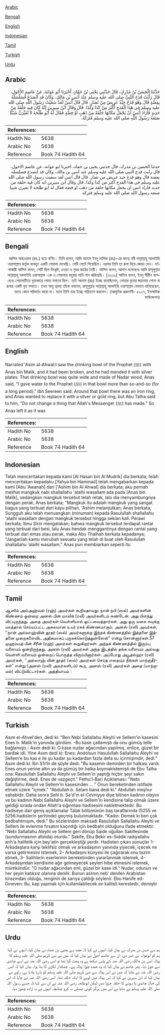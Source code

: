 [Arabic](#arabic)

[Bengali](#bengali)

[English](#english)

[Indonesian](#indonesian)

[Tamil](#tamil)

[Turkish](#turkish)

[Urdu](#urdu)

## Arabic


<div dir="rtl" lang="ar" style={{fontSize:'larger',backgroundColor:'#f8f9fa',padding:20}}>
حَدَّثَنَا الْحَسَنُ بْنُ مُدْرِكٍ، قَالَ حَدَّثَنِي يَحْيَى بْنُ حَمَّادٍ، أَخْبَرَنَا أَبُو عَوَانَةَ، عَنْ عَاصِمٍ الأَحْوَلِ، قَالَ رَأَيْتُ قَدَحَ النَّبِيِّ صلى الله عليه وسلم عِنْدَ أَنَسِ بْنِ مَالِكٍ، وَكَانَ قَدِ انْصَدَعَ فَسَلْسَلَهُ بِفِضَّةٍ قَالَ وَهْوَ قَدَحٌ جَيِّدٌ عَرِيضٌ مِنْ نُضَارٍ‏.‏ قَالَ قَالَ أَنَسٌ لَقَدْ سَقَيْتُ رَسُولَ اللَّهِ صلى الله عليه وسلم فِي هَذَا الْقَدَحِ أَكْثَرَ مِنْ كَذَا وَكَذَا‏.‏ قَالَ وَقَالَ ابْنُ سِيرِينَ إِنَّهُ كَانَ فِيهِ حَلْقَةٌ مِنْ حَدِيدٍ فَأَرَادَ أَنَسٌ أَنْ يَجْعَلَ مَكَانَهَا حَلْقَةً مِنْ ذَهَبٍ أَوْ فِضَّةٍ فَقَالَ لَهُ أَبُو طَلْحَةَ لاَ تُغَيِّرَنَّ شَيْئًا صَنَعَهُ رَسُولُ اللَّهِ صلى الله عليه وسلم فَتَرَكَهُ‏.‏
</div>
<div style={{backgroundColor:'#f8f9fa',padding:20, marginBottom: 10}}><table> <thead> <tr> <th>References:</th> <th></th> </tr> </thead> <tbody><tr><td>Hadith No</td><td>5638</td></tr><tr><td>Arabic No</td><td>5638</td></tr><tr><td>Reference</td><td>Book 74 Hadith 64</td></tr></tbody></table></div>


<div dir="rtl" lang="ar" style={{fontSize:'larger',backgroundColor:'#f8f9fa',padding:20}}>
حدثنا الحسن بن مدرك، قال حدثني يحيى بن حماد، اخبرنا ابو عوانة، عن عاصم الاحول، قال رايت قدح النبي صلى الله عليه وسلم عند انس بن مالك، وكان قد انصدع فسلسله بفضة قال وهو قدح جيد عريض من نضار. قال قال انس لقد سقيت رسول الله صلى الله عليه وسلم في هذا القدح اكثر من كذا وكذا. قال وقال ابن سيرين انه كان فيه حلقة من حديد فاراد انس ان يجعل مكانها حلقة من ذهب او فضة فقال له ابو طلحة لا تغيرن شييا صنعه رسول الله صلى الله عليه وسلم فتركه
</div>
<div style={{backgroundColor:'#f8f9fa',padding:20, marginBottom: 10}}><table> <thead> <tr> <th>References:</th> <th></th> </tr> </thead> <tbody><tr><td>Hadith No</td><td>5638</td></tr><tr><td>Arabic No</td><td>5638</td></tr><tr><td>Reference</td><td>Book 74 Hadith 64</td></tr></tbody></table></div>

## Bengali


<div dir="rtl" lang="bn" style={{fontSize:'larger',backgroundColor:'#f8f9fa',padding:20}}>
আসিম আহওয়াল (রহ.) হতে বর্ণিত। তিনি বলেন, আমি আনাস ইবনু মালিক (রাঃ)-এর কাছে নবী সাল্লাল্লাহু আলাইহি ওয়াসাল্লাম কর্তৃক ব্যবহৃত একটি পেয়ালা দেখেছি। সেটি ফেটে গিয়েছিল। এরপর তিনি তা রূপা দিয়ে জোড়া দেন। বর্ণনাকারী আসিম বলেন, সেটি ছিল উৎকৃষ্ট, চওড়া ও নুযর কাঠের তৈরী। আসিম বলেন, আনাস বলেছেনঃ আমি রাসূলুল্লাহ সাল্লাল্লাহু আলাইহি ওয়াসাল্লাম -কে এ পেয়ালায় বহুবার পানি পান করিয়েছি। [৩১০৯] আসিম বলেন, ইবনু সীরীন বলেছেনঃ পেয়ালাটিতে বৃত্তাকারে লোহা বসানো ছিল। তাই আনাস (রাঃ) ইচ্ছে করেছিলেন, লোহার বৃত্তের জায়গায় সোনা বা রূপার একটি বৃত্ত বসাতে। তখন আবূ ত্বলহা তাঁকে বললেন, রাসূলুল্লাহ সাল্লাল্লাহু আলাইহি ওয়াসাল্লাম যেভাবে বানিয়েছেন, তাতে কোন পরিবর্তন করো না। ফলে তিনি তার ইচ্ছে পরিত্যাগ করলেন। (আধুনিক প্রকাশনী- ৫২২৭, ইসলামিক ফাউন্ডেশন)
</div>
<div style={{backgroundColor:'#f8f9fa',padding:20, marginBottom: 10}}><table> <thead> <tr> <th>References:</th> <th></th> </tr> </thead> <tbody><tr><td>Hadith No</td><td>5638</td></tr><tr><td>Arabic No</td><td>5638</td></tr><tr><td>Reference</td><td>Book 74 Hadith 64</td></tr></tbody></table></div>

## English


<div dir="ltr" lang="en" style={{fontSize:'larger',backgroundColor:'#f8f9fa',padding:20}}>
Narrated 'Asim al-Ahwal:I saw the drinking bowl of the Prophet (ﷺ) with Anas bin Malik, and it had been broken, and he had mended it with silver plates. That drinking bowl was quite wide and made of Nadar wood, Anas said, "I gave water to the Prophet (ﷺ) in that bowl more than so-and-so (for a long period)." Ibn Seereen said: Around that bowl there was an iron ring, and Anas wanted to replace it with a silver or gold ring, but Abu Talha said to him, "Do not change a thing that Allah's Messenger (ﷺ) has made." So Anas left it as it was
</div>
<div style={{backgroundColor:'#f8f9fa',padding:20, marginBottom: 10}}><table> <thead> <tr> <th>References:</th> <th></th> </tr> </thead> <tbody><tr><td>Hadith No</td><td>5638</td></tr><tr><td>Arabic No</td><td>5638</td></tr><tr><td>Reference</td><td>Book 74 Hadith 64</td></tr></tbody></table></div>

## Indonesian


<div dir="ltr" lang="id" style={{fontSize:'larger',backgroundColor:'#f8f9fa',padding:20}}>
Telah menceritakan kepada kami [Al Hasan bin Al Mudrik] dia berkata; telah menceritakan kepadaku [Yahya bin Hammad] telah mengabarkan kepada kami [Abu 'Awanah] dari ['Ashim bin Al Ahwal] dia berkata; aku pernah melihat mangkuk nabi shallallahu 'alaihi wasallam ada pada [Anas bin Malik], sedangkan mangkuk tersebut telah retak, lalu dia menyambungnya dengan perak, Anas berkata; "Mangkuk itu adalah mangkuk yang sangat bagus yang terbuat dari kayu pilihan, 'Ashim melanjutkan; Anas berkata; Sungguh aku telah menuangkan (minuman) kepada Rasulullah shallallahu 'alaihi wasallam dengan mangkuk tersebut hingga sekian kali. Perawi berkata; Ibnu Sirin mengatakan; bahwa mangkuk tersebut terdapat rantai yang terbuat dari besi, lalu Anas hendak menggantinya dengan rantai yang terbuat dari emas atau perak, maka Abu Thalhah berkata kepadanya; "Janganlah kamu merubah sesuatu yang telah di buat oleh Rasulullah shallallahu 'alaihi wasallam." Anas pun membiarkan seperti itu
</div>
<div style={{backgroundColor:'#f8f9fa',padding:20, marginBottom: 10}}><table> <thead> <tr> <th>References:</th> <th></th> </tr> </thead> <tbody><tr><td>Hadith No</td><td>5638</td></tr><tr><td>Arabic No</td><td>5638</td></tr><tr><td>Reference</td><td>Book 74 Hadith 64</td></tr></tbody></table></div>

## Tamil


<div dir="ltr" lang="ta" style={{fontSize:'larger',backgroundColor:'#f8f9fa',padding:20}}>
ஆஸிம் அல்அஹ்வல் (ரஹ்) அவர்கள் கூறியதாவது: நான் நபி (ஸல்) அவர்களின் கிண்ணம் ஒன்றை அனஸ் பின் மாலிக் (ரலி) அவர்களிடம் கண்டேன். அது பிளந்து விட்டிருந்தது. அதை அவர்கள் வெள்ளியால் ஒட்டவைத்தார்கள். அது ஒரு வகை சவுக்கு மரத்தால் செய்யப்பட்ட அகலமான உயர் ரகக் கிண்ணமாகும். அனஸ் (ரலி) அவர்கள், ‘‘நான் அல்லாஹ்வின் தூதர் (ஸல்) அவர்களுக்கு இந்தக் கிண்ணத்தில் இத்தனை இத்தனை முறைகளைவிட அதிகமாகப் பருகக்கொடுத்துள்ளேன்” என்று சொன்னார்கள்.57 முஹம்மத் பின் சீரீன் (ரஹ்) அவர்கள் கூறுகிறார்கள்: அந்தக் கிண்ணத்தில் இரும்பு வளையம் ஒன்றிருந்தது. அனஸ் (ரலி) அவர்கள் அந்த இடத்தில் தங்க வளையம் அல்லது வெள்ளி வளையம் ஒன்றைப் பொருத்த விரும்பினார்கள். அப்போது அபூதல்ஹா (ரலி) அவர்கள், ‘‘அல்லாஹ் வின் தூதர் (ஸல்) அவர்கள் செய்த எதையும் நீங்கள் மாற்றாதீர்கள்” என்று (அனஸ் (ரலி) அவர்களிடம்) கூற, அனஸ் (ரலி) அவர்கள் அதை (மாற்றாமல்) விட்டுவிட்டார்கள். அத்தியாயம் :
</div>
<div style={{backgroundColor:'#f8f9fa',padding:20, marginBottom: 10}}><table> <thead> <tr> <th>References:</th> <th></th> </tr> </thead> <tbody><tr><td>Hadith No</td><td>5638</td></tr><tr><td>Arabic No</td><td>5638</td></tr><tr><td>Reference</td><td>Book 74 Hadith 64</td></tr></tbody></table></div>

## Turkish


<div dir="ltr" lang="tr" style={{fontSize:'larger',backgroundColor:'#f8f9fa',padding:20}}>
Asım el-Ahvel'den, dedi ki: "Ben Nebi Sallallahu Aleyhi ve Sellem'in kasesini Enes b. Malik'in yanında gördüm. -Bu kase çatlamıştı da onu gümüş telle bağlamıştı.- Asım dedi ki: O kase nudar ağacından yapılmış, enlice, güzel bir bardak idi. Yine Asım dedi ki: Enes: Andolsun Hasulullah Sallallahu Aleyhi ve Sellem'e bu kas e ile şu kadar şu kadardan fazla defa su içirmişimdir, dedi." Asım dedi ki: İbn S1r1n de şöyle dedi: "Bu kasenin demirden bir halkası vardı. Enes onun yerine altın ya da gümüş bir halka koymakistemişti de Ebu Talha ona: Rasulullah Sallallahu Aleyhi ve Sellem'in yaptığı hiçbir şeyi sakın değiştirme, dedi. Enes de vazgeçti." Fethu'l-Bari Açıklaması: "Nebi Sallallahu Aleyhi ve Sellem'in kasesinden ... " Onun bereketinden istifade etmek üzere "içmek." "Abdullah b. Selam bana dedi ki." Abdullah meşhur sahabidir. Daha sonra Sehl b. Sa'd'ın el-Cevniyye diye bilinen kadının olayını ve bu kadının Nebi Sallallahu Aleyhi ve Sellem'in kendisine talip olmak üzere geldiği sırada ondan Allah'a sığınması hadisesini nakletmektedir. Bu hadiseye dair geniş açıklamalar Talak bölümünün baş taraflarında (5255 ve 5256.hadislerin şerhinde) geçmiş bulunmaktadır. "Kadın: Demek ki ben çok bedbahtmışım, dedi." Bu sözlerinden maksadı Rasulullah Sallallahu Aleyhi ve Sellem ile evlenme fırsatını kaçırdığı için bedbaht olduğunu ifade etmektir. "Nebi Sallallahu Aleyhi ve Sellem geri dönüp Saide oğulları Sakifesinde (sundurmasının altında) oturdu." Sakife, Ebu Bekir es-Sıddık radıyallahu anh'a halifelik için bey'atin gerçekleştiği yerdir. Hadisten çıkan sonuçlar 1- Arkadaşlara karşı teklifsiz olmak ve arkadaşının yanında yiyecek, içecek ne varsa getirmesini istemek, 2- Arkadaşını künyesi ile çağırarak onu tazim etmek, 3- Salihlerin eserlerinin bereketinden yararlanmak istemek, 4- Arkadaşından kendisine ağır gelmeyecek şeyleri hibe etmesini istemek, mümkündür. "O nudar ağacından enli, güzel bir kase idi." Nudar, odunun ve her şeyin katıksız olanına denilir. Bunun aslının neb' denilen Arabistan kirazından olduğu, renginin de sarıya çaldığı söylenir. Ebu Hanife ed-Dıneverı: Bu, kap yapmak için kullanılabilecek en kaliteli kerestedir, demiştir
</div>
<div style={{backgroundColor:'#f8f9fa',padding:20, marginBottom: 10}}><table> <thead> <tr> <th>References:</th> <th></th> </tr> </thead> <tbody><tr><td>Hadith No</td><td>5638</td></tr><tr><td>Arabic No</td><td>5638</td></tr><tr><td>Reference</td><td>Book 74 Hadith 64</td></tr></tbody></table></div>

## Urdu


<div dir="rtl" lang="ur" style={{fontSize:'larger',backgroundColor:'#f8f9fa',padding:20}}>
ہم سے حسن بن مدرک نے بیان کیا، انہوں نے کہا کہ مجھ سے یحییٰ بن حماد نے بیان کیا، انہوں نے کہا ہم کو ابوعوانہ نے خبر دی، ان سے عاصم احول نے بیان کیا کہ میں نے نبی کریم صلی اللہ علیہ وسلم کا پیالہ انس بن مالک رضی اللہ عنہ کے پاس دیکھا ہے وہ پھٹ گیا تھا تو انس رضی اللہ عنہ نے اسے چاندی سے جوڑ دیا۔ پھر عاصم نے بیان کیا کہ وہ عمدہ چوڑا پیالہ ہے۔ چمکدار لکڑی کا بنا ہوا۔ بیان کیا کہ انس رضی اللہ عنہ نے بتایا کہ میں نے اس پیالہ سے نبی کریم صلی اللہ علیہ وسلم کو بارہا پلایا ہے۔ راوی نے بیان کیا کہ ابن سیرین نے کہا کہ اس پیالہ میں لوہے کا ایک حلقہ تھا۔ انس رضی اللہ عنہ نے چاہا کہ اس کی جگہ چاندی یا سونے کا حلقہ جڑوا دیں لیکن ابوطلحہ رضی اللہ عنہ نے ان سے کہا کہ جسے رسول اللہ صلی اللہ علیہ وسلم نے بنایا ہے اس میں ہرگز کوئی تبدیلی نہ کرو چنانچہ انہوں نے یہ ارادہ چھوڑ دیا۔
</div>
<div style={{backgroundColor:'#f8f9fa',padding:20, marginBottom: 10}}><table> <thead> <tr> <th>References:</th> <th></th> </tr> </thead> <tbody><tr><td>Hadith No</td><td>5638</td></tr><tr><td>Arabic No</td><td>5638</td></tr><tr><td>Reference</td><td>Book 74 Hadith 64</td></tr></tbody></table></div>